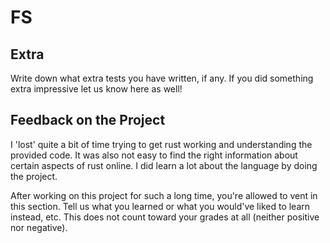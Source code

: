 # FS

## Extra

Write down what extra tests you have written, if any. If you did something extra impressive let us know here as well!

## Feedback on the Project 

I 'lost' quite a bit of time trying to get rust working and understanding the provided
code. It was also not easy to find the right information about certain aspects 
of rust online. I did learn a lot about the language by doing the project.

After working on this project for such a long time, you're allowed to vent in this
section. Tell us what you learned or what you would've liked to learn instead,
etc. This does not count toward your grades at all (neither positive nor negative).
